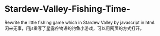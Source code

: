 # Stardew-Valley-Fishing-Time-
Rewrite the little fishing game which in Stardew Valley by javascript in html.闲来无事，用js重写了星露谷物语的钓鱼小游戏，可以用网页的方式打开。
